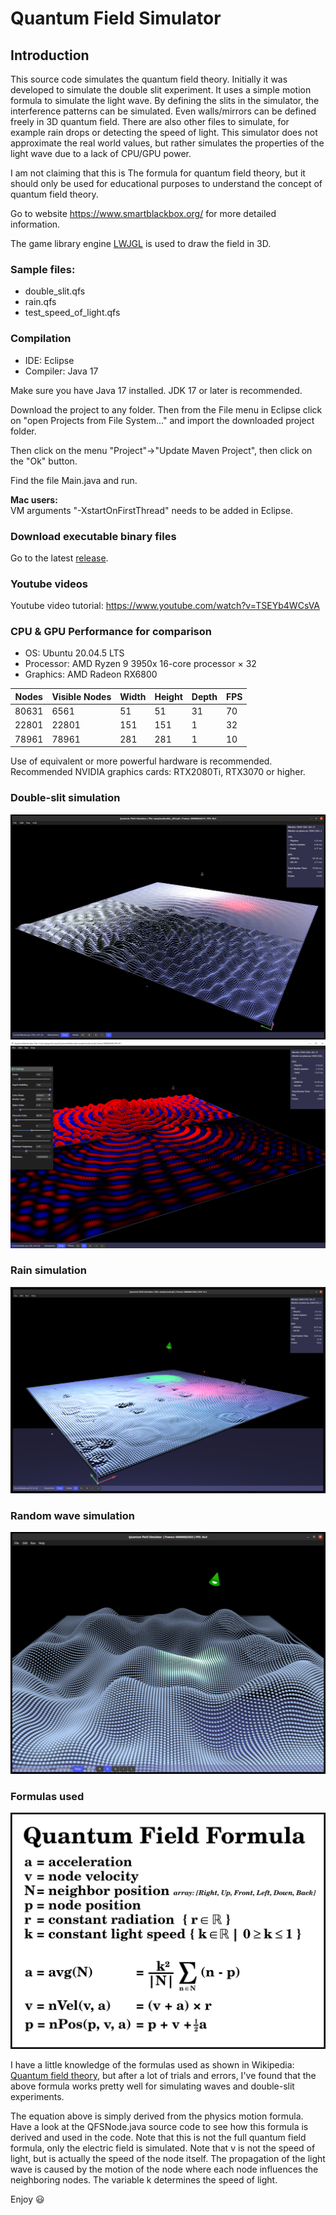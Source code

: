 # Quantum Field Simulator

## Introduction
This source code simulates the quantum field theory.
Initially it was developed to simulate the double slit experiment.
It uses a simple motion formula to simulate the light wave.
By defining the slits in the simulator, the interference patterns can be simulated.
Even walls/mirrors can be defined freely in 3D quantum field.
There are also other files to simulate, for example rain drops or detecting the speed of light.
This simulator does not approximate the real world values, but rather simulates the properties of the light wave due to a lack of CPU/GPU power.

I am not claiming that this is The formula for quantum field theory, but it should only be used for educational purposes to understand the concept of quantum field theory.<br/>

Go to website <a href="https://www.smartblackbox.org/">https://www.smartblackbox.org/</a> for more detailed information.

<p>The game library engine <a href="https://github.com/LWJGL/lwjgl3" target="_blank">LWJGL</a> is used to draw the field in 3D.</p>

### Sample files:
* double_slit.qfs
* rain.qfs
* test_speed_of_light.qfs

### Compilation
* IDE: Eclipse
* Compiler: Java 17

<p>Make sure you have Java 17 installed. JDK 17 or later is recommended.</p>
<p>Download the project to any folder. Then from the File menu in Eclipse click on "open Projects from File System..." and import the downloaded project folder.</p>
<p>Then click on the menu "Project"->"Update Maven Project", then click on the "Ok" button. </p>
<p>Find the file Main.java and run.</p>

<b>Mac users:</b></br>
VM arguments "-XstartOnFirstThread" needs to be added in Eclipse.

### Download executable binary files
Go to the latest <a href="https://github.com/dqnguyen59/QuantumFieldSimulator/releases/tag/v0.1.90">release</a>.

### Youtube videos
  Youtube video tutorial: <a href="https://www.youtube.com/watch?v=TSEYb4WCsVA">https://www.youtube.com/watch?v=TSEYb4WCsVA</a>

### CPU & GPU Performance for comparison
* OS: Ubuntu 20.04.5 LTS
* Processor: AMD Ryzen 9 3950x 16-core processor × 32 
* Graphics: AMD Radeon RX6800

| Nodes    | Visible Nodes | Width | Height | Depth | FPS |
|----------|---------------|-------|--------|-------|-----|
| 80631    | 6561          | 51    | 51     | 31    | 70  |
| 22801    | 22801         | 151   | 151    | 1     | 32  |
| 78961    | 78961         | 281   | 281    | 1     | 10  |

<p>
  Use of equivalent or more powerful hardware is recommended.</br>
  Recommended NVIDIA graphics cards: RTX2080Ti, RTX3070 or higher.
</p>

### Double-slit simulation
<img src="https://raw.githubusercontent.com/dqnguyen59/QuantumFieldSimulator/main/images/double_slit.png">
<img src="https://raw.githubusercontent.com/dqnguyen59/QuantumFieldSimulator/main/images/double_slit2.png">
<br/>

### Rain simulation
<img src="https://raw.githubusercontent.com/dqnguyen59/QuantumFieldSimulator/main/images/rain.png">
<br/>

### Random wave simulation
<img src="https://raw.githubusercontent.com/dqnguyen59/QuantumFieldSimulator/main/images/waves.png">
<br/>

### Formulas used
<img src="https://raw.githubusercontent.com/dqnguyen59/QuantumFieldSimulator/main/images/qfs_formula_v1.1.png">


<p>
  I have a little knowledge of the formulas used as shown in Wikipedia: <a href="https://en.wikipedia.org/wiki/Quantum_field_theory" target="_blank" rel="nofollow noopener noreferrer">Quantum field theory</a>, but after a lot of trials and errors, I've found that the above formula works pretty well for simulating waves and double-slit experiments.
</p>
<p>
  The equation above is simply derived from the physics motion formula.
  Have a look at the QFSNode.java source code to see how this formula is derived and used in the code.
  Note that this is not the full quantum field formula, only the electric field is simulated.
  Note that v is not the speed of light, but is actually the speed of the node itself.
  The propagation of the light wave is caused by the motion of the node where each node influences the neighboring nodes.
  The variable k determines the speed of light.
</p>

<p>
  Enjoy 😃
</p>

